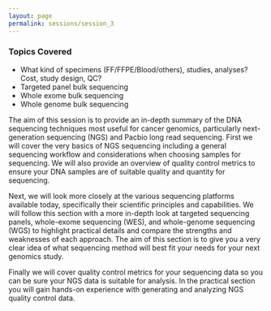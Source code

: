 ```yaml
---
layout: page
permalink: sessions/session_3
---
```


### Topics Covered

- What kind of specimens (FF/FFPE/Blood/others), studies, analyses? Cost, study design, QC?
- Targeted panel bulk sequencing
- Whole exome bulk sequencing
- Whole genome bulk sequencing


The aim of this session is to provide an in-depth summary of the DNA
sequencing techniques most useful for cancer genomics, particularly
next-generation sequencing (NGS) and Pacbio long read sequencing. First
we will cover the very basics of NGS sequencing including a general
sequencing workflow and considerations when choosing samples for
sequencing. We will also provide an overview of quality control metrics
to ensure your DNA samples are of suitable quality and quantity for
sequencing.

Next, we will look more closely at the various sequencing platforms
available today, specifically their scientific principles and
capabilities. We will follow this section with a more in-depth look at
targeted sequencing panels, whole-exome sequencing (WES), and
whole-genome sequencing (WGS) to highlight practical details and compare
the strengths and weaknesses of each approach. The aim of this section
is to give you a very clear idea of what sequencing method will best fit
your needs for your next genomics study.

Finally we will cover quality control metrics for your sequencing data so you
can be sure your NGS data is suitable for analysis. In the practical section you will gain hands-on experience with generating and analyzing NGS quality control data.
<br><br>
<!--*-- Presenters: Phuc Hoang, adapted for Github pages by John McElderry*-->

